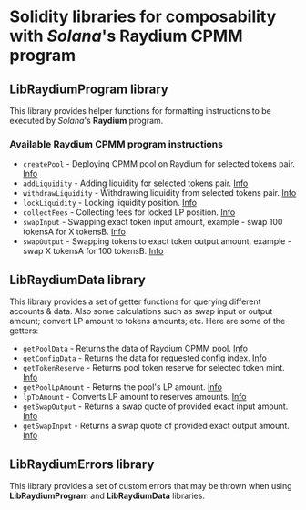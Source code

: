 # Solidity libraries for composability with _Solana_'s Raydium CPMM program

## LibRaydiumProgram library
This library provides helper functions for formatting instructions to be executed by _Solana_'s **Raydium** 
program.

### Available Raydium CPMM program instructions
* `createPool` - Deploying CPMM pool on Raydium for selected tokens pair. [Info](LibRaydiumProgram.sol#L29)
* `addLiquidity` - Adding liquidity for selected tokens pair. [Info](LibRaydiumProgram.sol#L135)
* `withdrawLiquidity` - Withdrawing liquidity from selected tokens pair. [Info](LibRaydiumProgram.sol#L230)
* `lockLiquidity` - Locking liquidity position. [Info](LibRaydiumProgram.sol#L316)
* `collectFees` - Collecting fees for locked LP position. [Info](LibRaydiumProgram.sol#L424)
* `swapInput` - Swapping exact token input amount, example - swap 100 tokensA for X tokensB. [Info](LibRaydiumProgram.sol#L524)
* `swapOutput` - Swapping tokens to exact token output amount, example - swap X tokensA for 100 tokensB. [Info](LibRaydiumProgram.sol#L571)

## LibRaydiumData library
This library provides a set of getter functions for querying different accounts & data. Also some calculations such as swap input or output amount; convert LP amount to tokens amounts; etc. Here are some of the getters:
* `getPoolData` - Returns the data of Raydium CPMM pool. [Info](LibRaydiumData.sol#L150)
* `getConfigData` - Returns the data for requested config index. [Info](LibRaydiumData.sol#L173)
* `getTokenReserve` - Returns pool token reserve for selected token mint. [Info](LibRaydiumData.sol#L194)
* `getPoolLpAmount` - Returns the pool's LP amount. [Info](LibRaydiumData.sol#L199)
* `lpToAmount` - Converts LP amount to reserves amounts. [Info](LibRaydiumData.sol#L204)
* `getSwapOutput` - Returns a swap quote of provided exact input amount. [Info](LibRaydiumData.sol#L224)
* `getSwapInput` - Returns a swap quote of provided exact output amount. [Info](LibRaydiumData.sol#L240)


## LibRaydiumErrors library
This library provides a set of custom errors that may be thrown when using **LibRaydiumProgram** and **LibRaydiumData** 
libraries.